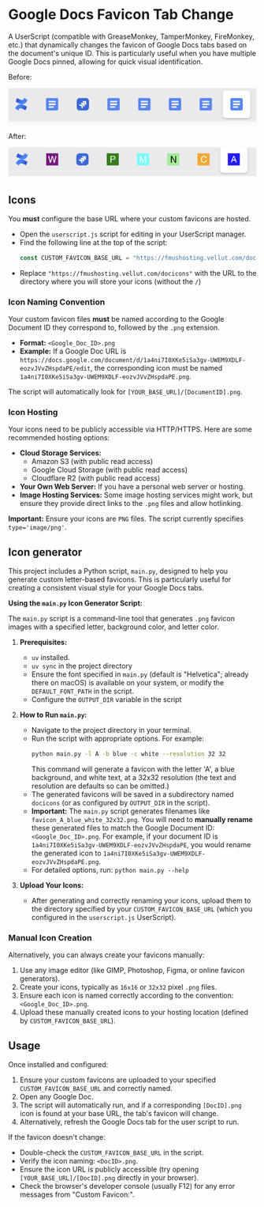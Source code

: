 # Google Docs Favicon Tab Change

A UserScript (compatible with GreaseMonkey, TamperMonkey, FireMonkey, etc.) that dynamically changes the favicon of Google Docs tabs based on the document's unique ID. This is particularly useful when you have multiple Google Docs pinned, allowing for quick visual identification.

Before:

![](readme_images/googledocs_same_favicon.png)

After:

![](readme_images/googledocs_diff_favicon.png)

## Icons

You **must** configure the base URL where your custom favicons are hosted.

*   Open the `userscript.js` script for editing in your UserScript manager.
*   Find the following line at the top of the script:
    ```javascript
    const CUSTOM_FAVICON_BASE_URL = "https://fmushosting.vellut.com/docicons";
    ```
*   Replace `"https://fmushosting.vellut.com/docicons"` with the URL to the directory where you will store your icons (without the `/`)

### Icon Naming Convention

Your custom favicon files **must** be named according to the Google Document ID they correspond to, followed by the `.png` extension.

*   **Format:** `<Google_Doc_ID>.png`
*   **Example:** If a Google Doc URL is `https://docs.google.com/document/d/1a4ni7I0XKe5iSa3gv-UWEM9XDLF-eozvJVvZHspdaPE/edit`, the corresponding icon must be named `1a4ni7I0XKe5iSa3gv-UWEM9XDLF-eozvJVvZHspdaPE.png`.

The script will automatically look for `[YOUR_BASE_URL]/[DocumentID].png`.

### Icon Hosting

Your icons need to be publicly accessible via HTTP/HTTPS. Here are some recommended hosting options:

*   **Cloud Storage Services:**
    *   Amazon S3 (with public read access)
    *   Google Cloud Storage (with public read access)
    *   Cloudflare R2 (with public read access)
*   **Your Own Web Server:** If you have a personal web server or hosting.
*   **Image Hosting Services:** Some image hosting services might work, but ensure they provide direct links to the `.png` files and allow hotlinking.

**Important:** Ensure your icons are `PNG` files. The script currently specifies `type='image/png'`.

## Icon generator

This project includes a Python script, `main.py`, designed to help you generate custom letter-based favicons. This is particularly useful for creating a consistent visual style for your Google Docs tabs.

**Using the `main.py` Icon Generator Script:**

The `main.py` script is a command-line tool that generates `.png` favicon images with a specified letter, background color, and letter color.

1.  **Prerequisites:**
    *   `uv` installed.
    *   `uv sync` in the project directory
    *   Ensure the font specified in `main.py` (default is "Helvetica"; already there on macOS) is available on your system, or modify the `DEFAULT_FONT_PATH` in the script.
    *   Configure the `OUTPUT_DIR` variable in the script

2.  **How to Run `main.py`:**
    *   Navigate to the project directory in your terminal.
    *   Run the script with appropriate options. For example:
        ```bash
        python main.py -l A -b blue -c white --resolution 32 32
        ```
        This command will generate a favicon with the letter 'A', a blue background, and white text, at a 32x32 resolution (the text and resolution are defaults so can be omitted.)
    *   The generated favicons will be saved in a subdirectory named `docicons` (or as configured by `OUTPUT_DIR` in the script).
    *   **Important:** The `main.py` script generates filenames like `favicon_A_blue_white_32x32.png`. You will need to **manually rename** these generated files to match the Google Document ID: `<Google_Doc_ID>.png`. For example, if your document ID is `1a4ni7I0XKe5iSa3gv-UWEM9XDLF-eozvJVvZHspdaPE`, you would rename the generated icon to `1a4ni7I0XKe5iSa3gv-UWEM9XDLF-eozvJVvZHspdaPE.png`.
    *   For detailed options, run: `python main.py --help`

3.  **Upload Your Icons:**
    *   After generating and correctly renaming your icons, upload them to the directory specified by your `CUSTOM_FAVICON_BASE_URL` (which you configured in the `userscript.js` UserScript).

### Manual Icon Creation

Alternatively, you can always create your favicons manually:
1.  Use any image editor (like GIMP, Photoshop, Figma, or online favicon generators).
2.  Create your icons, typically as `16x16` or `32x32` pixel `.png` files.
3.  Ensure each icon is named correctly according to the convention: `<Google_Doc_ID>.png`.
4.  Upload these manually created icons to your hosting location (defined by `CUSTOM_FAVICON_BASE_URL`).

## Usage

Once installed and configured:
1.  Ensure your custom favicons are uploaded to your specified `CUSTOM_FAVICON_BASE_URL` and correctly named.
2.  Open any Google Doc.
3.  The script will automatically run, and if a corresponding `[DocID].png` icon is found at your base URL, the tab's favicon will change.
4.  Alternatively, refresh the Google Docs tab for the user script to run.

If the favicon doesn't change:
*   Double-check the `CUSTOM_FAVICON_BASE_URL` in the script.
*   Verify the icon naming: `<DocID>.png`.
*   Ensure the icon URL is publicly accessible (try opening `[YOUR_BASE_URL]/[DocID].png` directly in your browser).
*   Check the browser's developer console (usually F12) for any error messages from "Custom Favicon:".

